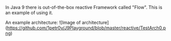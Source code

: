In Java 9 there is out-of-the-box reactive Framework called "Flow".
This is an example of using it.

An example architecture:
![Image of architecture]
(https://github.com/1petr0v/J9Playground/blob/master/reactive/TestArch0.png)
